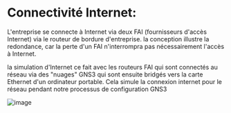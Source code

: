 # Connectivité Internet: 

L'entreprise se connecte à Internet via deux FAI (fournisseurs d'accès Internet) via le routeur de bordure d'entreprise.
la conception illustre la redondance, car la perte d'un FAI n'interrompra pas nécessairement l'accès à Internet.

la simulation d'Internet  ce fait avec les routeurs FAI qui sont connectés au réseau via des "nuages" GNS3 qui sont ensuite bridgés vers la carte Ethernet d'un ordinateur portable. Cela simule la connexion internet pour le réseau pendant notre processus de configuration GNS3

![image](https://github.com/Projet-G-04/network/assets/88287290/8d3e2db8-c924-42bd-ad65-0328a830ce77)
